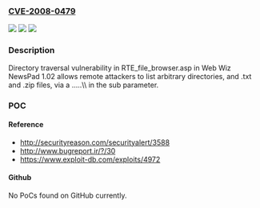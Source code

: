### [CVE-2008-0479](https://cve.mitre.org/cgi-bin/cvename.cgi?name=CVE-2008-0479)
![](https://img.shields.io/static/v1?label=Product&message=n%2Fa&color=blue)
![](https://img.shields.io/static/v1?label=Version&message=n%2Fa&color=blue)
![](https://img.shields.io/static/v1?label=Vulnerability&message=n%2Fa&color=brighgreen)

### Description

Directory traversal vulnerability in RTE_file_browser.asp in Web Wiz NewsPad 1.02 allows remote attackers to list arbitrary directories, and .txt and .zip files, via a .....\\\ in the sub parameter.

### POC

#### Reference
- http://securityreason.com/securityalert/3588
- http://www.bugreport.ir/?/30
- https://www.exploit-db.com/exploits/4972

#### Github
No PoCs found on GitHub currently.

